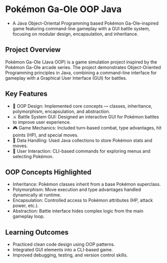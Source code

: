 # Pokémon Ga-Ole OOP Java
- A Java Object-Oriental Programming based Pokémon Ga-Ole-inspired game featuring command-line gameplay with a GUI battle system, focusing on modular design, encapsulation, and inheritance.

## Project Overview
Pokémon Ga-Ole (Java OOP) is a game simulation project inspired by the Pokémon Ga-Ole arcade series.
The project demonstrates Object-Oriented Programming principles in Java, combining a command-line interface for gameplay with a Graphical User Interface (GUI) for battles.

## Key Features
- 🐉 OOP Design: Implemented core concepts — classes, inheritance, polymorphism, encapsulation, and abstraction.
- ⚔️ Battle System GUI: Designed an interactive GUI for Pokémon battles to improve user experience.
- 🎮 Game Mechanics: Included turn-based combat, type advantages, hit points (HP), and special moves.
- 💾 Data Handling: Used Java collections to store Pokémon stats and moves.
- 🔑 User Interaction: CLI-based commands for exploring menus and selecting Pokémon.

## OOP Concepts Highlighted
- Inheritance: Pokémon classes inherit from a base Pokémon superclass.
- Polymorphism: Move execution and type advantages handled dynamically at runtime.
- Encapsulation: Controlled access to Pokémon attributes (HP, attack power, etc.).
- Abstraction: Battle interface hides complex logic from the main gameplay loop.

## Learning Outcomes
- Practiced clean code design using OOP patterns.
- Integrated GUI elements into a CLI-based game.
- Improved debugging, testing, and version control skills.

